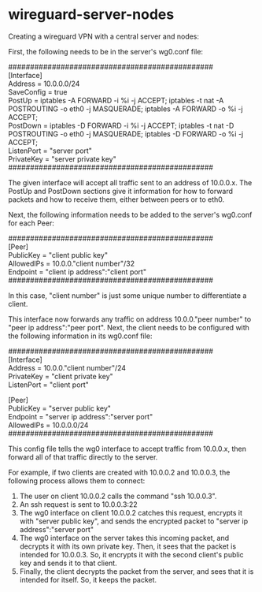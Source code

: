 # wireguard-server-nodes

Creating a wireguard VPN with a central server and nodes:

First, the following needs to be in the server's wg0.conf file:


###############################################  
[Interface]  
Address = 10.0.0.0/24  
SaveConfig = true  
PostUp = iptables -A FORWARD -i %i -j ACCEPT; iptables -t nat -A POSTROUTING -o eth0 -j MASQUERADE; iptables -A FORWARD -o %i -j ACCEPT;  
PostDown = iptables -D FORWARD -i %i -j ACCEPT; iptables -t nat -D POSTROUTING -o eth0 -j MASQUERADE; iptables -D FORWARD -o %i -j ACCEPT;  
ListenPort = "server port"  
PrivateKey = "server private key"  
###############################################  
  
The given interface will accept all traffic sent to an address of 10.0.0.x. The PostUp and PostDown sections give it information for how to forward packets and how to receive them, either between peers or to eth0.

Next, the following information needs to be added to the server's wg0.conf for each Peer:

###############################################  
[Peer]  
PublicKey = "client public key"  
AllowedIPs = 10.0.0."client number"/32  
Endpoint = "client ip address":"client port"  
###############################################  
  
In this case, "client number" is just some unique number to differentiate a client.  

This interface now forwards any traffic on address 10.0.0."peer number" to "peer ip address":"peer port". Next, the client needs to be configured with the following information in its wg0.conf file:

###############################################  
[Interface]  
Address = 10.0.0."client number"/24  
PrivateKey = "client private key"  
ListenPort = "client port"  
  
[Peer]  
PublicKey = "server public key"  
Endpoint = "server ip address":"server port"  
AllowedIPs = 10.0.0.0/24  
###############################################  
  
This config file tells the wg0 interface to accept traffic from 10.0.0.x, then forward all of that traffic directly to the server.

For example, if two clients are created with 10.0.0.2 and 10.0.0.3, the following process allows them to connect:

1) The user on client 10.0.0.2 calls the command "ssh 10.0.0.3".
2) An ssh request is sent to 10.0.0.3:22
3) The wg0 interface on client 10.0.0.2 catches this request, encrypts it with "server public key", and sends the encrypted packet to "server ip address":"server port"
4) The wg0 interface on the server takes this incoming packet, and decrypts it with its own private key. Then, it sees that the packet is intended for 10.0.0.3. So, it encrypts it with the second client's public key and sends it to that client.
5) Finally, the client decrypts the packet from the server, and sees that it is intended for itself. So, it keeps the packet.

